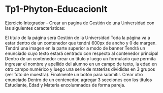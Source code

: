 # Tp1-Phyton-EducacionIt
Ejercicio Integrador - Crear un pagina de Gestión de una Universidad con las siguientes caracteristicas:

El título de la página será Gestión de la Universidad
Toda la página va a estar dentro de un contenedor que tendrá 600px de ancho y 0 de margen.
Tendrá una imagen en la parte superior a modo de banner
Tendrá un enunciado cuyo texto estará centrado con respecto al contenedor principal
Dentro de un contenedor crear un título y luego un formulario que permita ingresar el nombre y apellido del alumno en un campo de texto, la edad en otro campo numérico y luego una serie de materias divididas en 3 grupos (ver foto de muestra). Finalmente un botón para submitir.
Crear otro enunciado
Dentro de un contenedor, agregar 3 secciones con los títulos Estudiante, Edad y Materia encolumnados de forma pareja.

